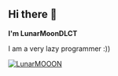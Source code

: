 ## Hi there 👋
**I'm LunarMoonDLCT**

I am a very lazy programmer :))

[![LunarMOOON](https://github-readme-stats.vercel.app/api?username=LunarMoonDLCT)](https://github.com/anuraghazra/github-readme-stats)
